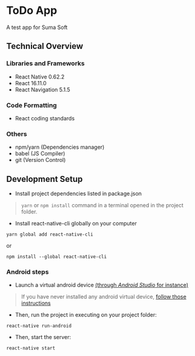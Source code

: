 # ToDo App
A test app for Suma Soft

## Technical Overview
### Libraries and Frameworks
- React Native 0.62.2
- React 16.11.0
- React Navigation 5.1.5

### Code Formatting
  - React coding standards
  
### Others
 - npm/yarn (Dependencies manager)
 - babel (JS Compiler)
 - git (Version Control)

## Development Setup

- Install project dependencies listed in package.json
> ``` yarn ``` or ``` npm install ``` command in a terminal opened in the project folder.

- Install react-native-cli globally on your computer
```
yarn global add react-native-cli
```
or
```
npm install --global react-native-cli
```

### Android steps

- Launch a virtual android device [(through *Android Studio* for instance)](https://developer.android.com/studio/run/managing-avds.html#viewing)

> If you have never installed any android virtual device, [follow those instructions](https://developer.android.com/studio/run/managing-avds.html#createavd)

- Then, run the project in executing on your project folder:

```
react-native run-android
```

- Then, start the server:

```
react-native start
```

